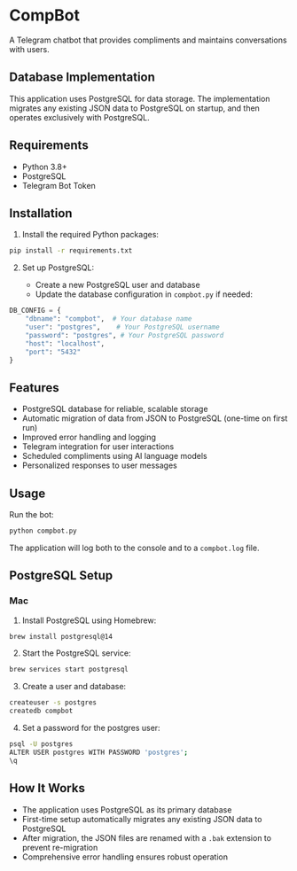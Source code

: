 # CompBot

A Telegram chatbot that provides compliments and maintains conversations with users.

## Database Implementation

This application uses PostgreSQL for data storage. The implementation migrates any existing JSON data to PostgreSQL on startup, and then operates exclusively with PostgreSQL.

## Requirements

- Python 3.8+
- PostgreSQL
- Telegram Bot Token

## Installation

1. Install the required Python packages:

```bash
pip install -r requirements.txt
```

2. Set up PostgreSQL:

   - Create a new PostgreSQL user and database
   - Update the database configuration in `compbot.py` if needed:

```python
DB_CONFIG = {
    "dbname": "compbot",  # Your database name
    "user": "postgres",    # Your PostgreSQL username
    "password": "postgres", # Your PostgreSQL password
    "host": "localhost",
    "port": "5432"
}
```

## Features

- PostgreSQL database for reliable, scalable storage
- Automatic migration of data from JSON to PostgreSQL (one-time on first run)
- Improved error handling and logging
- Telegram integration for user interactions
- Scheduled compliments using AI language models
- Personalized responses to user messages

## Usage

Run the bot:

```bash
python compbot.py
```

The application will log both to the console and to a `compbot.log` file.

## PostgreSQL Setup

### Mac

1. Install PostgreSQL using Homebrew:

```bash
brew install postgresql@14
```

2. Start the PostgreSQL service:

```bash
brew services start postgresql
```

3. Create a user and database:

```bash
createuser -s postgres
createdb compbot
```

4. Set a password for the postgres user:

```bash
psql -U postgres
ALTER USER postgres WITH PASSWORD 'postgres';
\q
```

## How It Works

- The application uses PostgreSQL as its primary database
- First-time setup automatically migrates any existing JSON data to PostgreSQL
- After migration, the JSON files are renamed with a `.bak` extension to prevent re-migration
- Comprehensive error handling ensures robust operation
